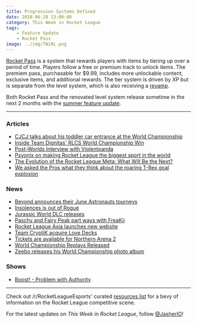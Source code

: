 ```yaml
---
title: Progression Systems Defined
date: 2018-06-20 13:00:00
category: This Week in Rocket League
tags:
    - Feature Update
    - Rocket Pass
image: ../img/TWiRL.png
---
```


[Rocket Pass](https://www.rocketleague.com/news/rocket-pass-a-closer-look/) is a system that rewards players with items by tiering up over a period of time. Players follow a free or premium track to unlock items. The premiem pass, purchasable for \$9.99, includes more unlockable content, exclusive items, and additional rewards. The tier system is driven by XP but is separate from the level system, which is also receiving a [revamp](https://www.rocketleague.com/news/incoming-changes-to-xp-and-level-progression/).

Both Rocket Pass and the renovated level system release sometime in the next 2 months with the [summer feature update](https://www.rocketleague.com/news/rocket-league-roadmap-summer-2018/).

---

### Articles

- [CJCJ talks about his toddler car entrance at the World Championship](http://rocketeers.gg/interview-cjcj-tainted-minds-little-car/)
- [Inside Team Dignitas' RLCS World Championship Win](https://www.redbull.com/us-en/team-dignitas-rlcs-champions-interview)
- [Post-Worlds Interview with Violentpanda](http://team-dignitas.net/articles/news/rocket-league/12627/post-worlds-interview-with-violentpanda-)
- [Psyonix on making Rocket League the biggest sport in the world](https://www.redbull.com/int-en/rocket-league-esports-rlcs-josh-watson-interview)
- [The Evolution of the Rocket League Meta: What Will Be the Next?](http://team-dignitas.net/articles/blogs/rocket-league/12558/the-evolution-of-the-rocket-league-meta-what-will-be-the-next)
- [We asked the Pros what they think about the roaring T-Rex goal explosion](http://rocketeers.gg/jurassic-world-dlc-rocket-league-pro-players-goal-explosion/)

### News

- [Beyond announces their June Astronauts tourneys](https://twitter.com/TeamBeyondnet/status/1008805729183191042)
- [Insolences is out of Rogue](http://rocketeers.gg/insolences-rogue-split-jacob/)
- [Jurassic World DLC releases](https://twitter.com/RocketLeague/status/1006594181542735873)
- [Paschy and Fairy Peak part ways with FreaKii](https://octane.gg/news/paschy-and-fairy-peak-part-ways-with-freakii/)
- [Rocket League Asia launches new website](https://rocketleagueasia.com/welcome-to-the-new-website/)
- [Team CryptiK acquire Love Decks](https://octane.gg/news/team-cryptik-acquire-love-decks/)
- [Tickets are available for Northern Arena 2](https://www.eventbrite.com/e/northern-arena-rocket-league-invitational-2018-tickets-47004477658)
- [World Championship Replays Released](https://www.reddit.com/r/RocketLeagueEsports/comments/8r3d9a/rlcs_s5_world_championship_replays/)
- [Zeebo releases his World Championship photo album](https://twitter.com/ZeeboDesigns/status/1008062370286067712)

### Shows

- [Boost! - Problem with Authority](https://www.youtube.com/watch?v=EcA_kQt0-NM)

---

Check out /r/RocketLeagueEsports' curated [resources list](https://www.reddit.com/r/RocketLeagueEsports/wiki/links) for a bevy of information on the Rocket League competitive scene.

For the latest updates on _This Week in Rocket League_, follow [@JasherIO](https://twitter.com/JasherIO)!
